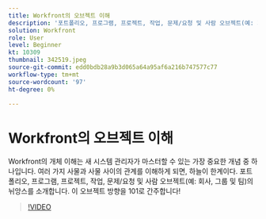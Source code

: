 ```yaml
---
title: Workfront의 오브젝트 이해
description: '포트폴리오, 프로그램, 프로젝트, 작업, 문제/요청 및 사람 오브젝트(예: 회사, 그룹 및 팀)의 뉘앙스를 소개합니다.'
solution: Workfront
role: User
level: Beginner
kt: 10309
thumbnail: 342519.jpeg
source-git-commit: edd0bdb28a9b3d065a64a95af6a216b747577c77
workflow-type: tm+mt
source-wordcount: '97'
ht-degree: 0%

---
```


# Workfront의 오브젝트 이해

Workfront의 개체 이해는 새 시스템 관리자가 마스터할 수 있는 가장 중요한 개념 중 하나입니다. 여러 가지 사물과 사물 사이의 관계를 이해하게 되면, 하늘이 한계이다. 포트폴리오, 프로그램, 프로젝트, 작업, 문제/요청 및 사람 오브젝트(예: 회사, 그룹 및 팀)의 뉘앙스를 소개합니다. 이 오브젝트 방향을 101로 간주합니다!

>[!VIDEO](https://video.tv.adobe.com/v/342519/?quality=12&learn=on)
